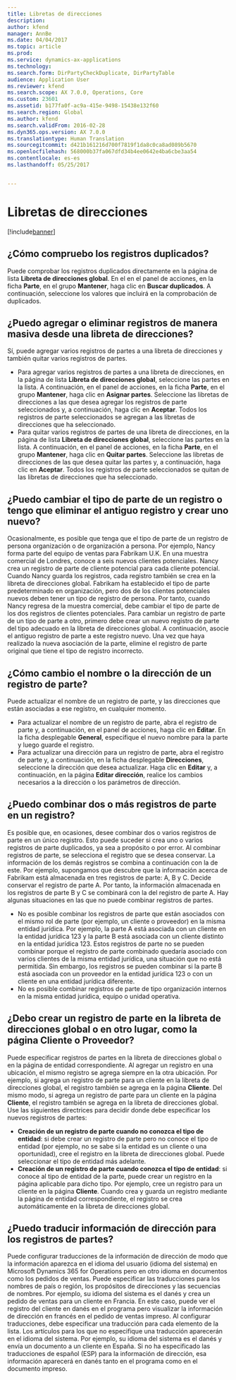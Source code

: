 ```yaml
---
title: Libretas de direcciones
description: 
author: kfend
manager: AnnBe
ms.date: 04/04/2017
ms.topic: article
ms.prod: 
ms.service: dynamics-ax-applications
ms.technology: 
ms.search.form: DirPartyCheckDuplicate, DirPartyTable
audience: Application User
ms.reviewer: kfend
ms.search.scope: AX 7.0.0, Operations, Core
ms.custom: 23601
ms.assetid: b177fa0f-ac9a-415e-9498-15438e132f60
ms.search.region: Global
ms.author: kfend
ms.search.validFrom: 2016-02-28
ms.dyn365.ops.version: AX 7.0.0
ms.translationtype: Human Translation
ms.sourcegitcommit: d421b161216d700f7819f1da8c0ca8ad089b5670
ms.openlocfilehash: 568000b37fa067dfd34b4ee0642e4ba6cbe3aa54
ms.contentlocale: es-es
ms.lasthandoff: 05/25/2017


---
```


# <a name="address-books"></a>Libretas de direcciones

[!include[banner](../includes/banner.md)]




<a name="how-do-i-check-for-duplicate-records"></a>¿Cómo compruebo los registros duplicados?
-------------------------------------

Puede comprobar los registros duplicados directamente en la página de lista **Libreta de direcciones global**. En el en el panel de acciones, en la ficha **Parte**, en el grupo **Mantener**, haga clic en **Buscar duplicados**. A continuación, seleccione los valores que incluirá en la comprobación de duplicados.

## <a name="can-i-bulk-add-or-delete-party-records-from-an-address-book"></a>¿Puedo agregar o eliminar registros de manera masiva desde una libreta de direcciones?
Sí, puede agregar varios registros de partes a una libreta de direcciones y también quitar varios registros de partes.

-   Para agregar varios registros de partes a una libreta de direcciones, en la página de lista **Libreta de direcciones global**, seleccione las partes en la lista. A continuación, en el panel de acciones, en la ficha **Parte**, en el grupo **Mantener**, haga clic en **Asignar partes**. Seleccione las libretas de direcciones a las que desea agregar los registros de parte seleccionados y, a continuación, haga clic en **Aceptar**. Todos los registros de parte seleccionados se agregan a las libretas de direcciones que ha seleccionado.
-   Para quitar varios registros de partes de una libreta de direcciones, en la página de lista **Libreta de direcciones global**, seleccione las partes en la lista. A continuación, en el panel de acciones, en la ficha **Parte**, en el grupo **Mantener**, haga clic en **Quitar partes**. Seleccione las libretas de direcciones de las que desea quitar las partes y, a continuación, haga clic en **Aceptar**. Todos los registros de parte seleccionados se quitan de las libretas de direcciones que ha seleccionado.

## <a name="can-i-change-the-party-type-of-a-record-or-do-i-have-to-delete-the-old-record-and-create-a-new-one"></a>¿Puedo cambiar el tipo de parte de un registro o tengo que eliminar el antiguo registro y crear uno nuevo?
Ocasionalmente, es posible que tenga que el tipo de parte de un registro de persona organización o de organización a persona. Por ejemplo, Nancy forma parte del equipo de ventas para Fabrikam U.K. En una muestra comercial de Londres, conoce a seis nuevos clientes potenciales. Nancy crea un registro de parte de cliente potencial para cada cliente potencial. Cuando Nancy guarda los registros, cada registro también se crea en la libreta de direcciones global. Fabrikam ha establecido el tipo de parte predeterminado en organización, pero dos de los clientes potenciales nuevos deben tener un tipo de registro de persona. Por tanto, cuando Nancy regresa de la muestra comercial, debe cambiar el tipo de parte de los dos registros de clientes potenciales. Para cambiar un registro de parte de un tipo de parte a otro, primero debe crear un nuevo registro de parte del tipo adecuado en la libreta de direcciones global. A continuación, asocie el antiguo registro de parte a este registro nuevo. Una vez que haya realizado la nueva asociación de la parte, elimine el registro de parte original que tiene el tipo de registro incorrecto.

## <a name="how-do-i-change-the-name-or-address-of-a-party-record"></a>¿Cómo cambio el nombre o la dirección de un registro de parte?
Puede actualizar el nombre de un registro de parte, y las direcciones que están asociadas a ese registro, en cualquier momento.

-   Para actualizar el nombre de un registro de parte, abra el registro de parte y, a continuación, en el panel de acciones, haga clic en **Editar**. En la ficha desplegable **General**, especifique el nuevo nombre para la parte y luego guarde el registro.
-   Para actualizar una dirección para un registro de parte, abra el registro de parte y, a continuación, en la ficha desplegable **Direcciones**, seleccione la dirección que desea actualizar. Haga clic en **Editar** y, a continuación, en la página **Editar dirección**, realice los cambios necesarios a la dirección o los parámetros de dirección.

## <a name="can-i-merge-two-or-more-party-records-into-one-record"></a>¿Puedo combinar dos o más registros de parte en un registro?
Es posible que, en ocasiones, desee combinar dos o varios registros de parte en un único registro. Esto puede suceder si crea uno o varios registros de parte duplicados, ya sea a propósito o por error. Al combinar registros de parte, se selecciona el registro que se desea conservar. La información de los demás registros se combina a continuación con la de este. Por ejemplo, supongamos que descubre que la información acerca de Fabrikam está almacenada en tres registros de parte: A, B y C. Decide conservar el registro de parte A. Por tanto, la información almacenada en los registros de parte B y C se combinará con la del registro de parte A. Hay algunas situaciones en las que no puede combinar registros de partes.

-   No es posible combinar los registros de parte que están asociados con el mismo rol de parte (por ejemplo, un cliente o proveedor) en la misma entidad jurídica. Por ejemplo, la parte A está asociada con un cliente en la entidad jurídica 123 y la parte B está asociada con un cliente distinto en la entidad jurídica 123. Estos registros de parte no se pueden combinar porque el registro de parte combinado quedaría asociado con varios clientes de la misma entidad jurídica, una situación que no está permitida. Sin embargo, los registros se pueden combinar si la parte B está asociada con un proveedor en la entidad jurídica 123 o con un cliente en una entidad jurídica diferente.
-   No es posible combinar registros de parte de tipo organización internos en la misma entidad jurídica, equipo o unidad operativa.

## <a name="should-i-create-a-party-record-in-the-global-address-book-or-in-another-place-such-as-the-customer-or-vendor-page"></a>¿Debo crear un registro de parte en la libreta de direcciones global o en otro lugar, como la página Cliente o Proveedor?
Puede especificar registros de partes en la libreta de direcciones global o en la página de entidad correspondiente. Al agregar un registro en una ubicación, el mismo registro se agrega siempre en la otra ubicación. Por ejemplo, si agrega un registro de parte para un cliente en la libreta de direcciones global, el registro también se agrega en la página **Cliente**. Del mismo modo, si agrega un registro de parte para un cliente en la página **Cliente**, el registro también se agrega en la libreta de direcciones global. Use las siguientes directrices para decidir donde debe especificar los nuevos registros de partes:

-   **Creación de un registro de parte cuando no conozca el tipo de entidad**: si debe crear un registro de parte pero no conoce el tipo de entidad (por ejemplo, no se sabe si la entidad es un cliente o una oportunidad), cree el registro en la libreta de direcciones global. Puede seleccionar el tipo de entidad más adelante.
-   **Creación de un registro de parte cuando conozca el tipo de entidad**: si conoce al tipo de entidad de la parte, puede crear un registro en la página aplicable para dicho tipo. Por ejemplo, cree un registro para un cliente en la página **Cliente**. Cuando crea y guarda un registro mediante la página de entidad correspondiente, el registro se crea automáticamente en la libreta de direcciones global.

## <a name="can-i-translate-address-information-for-party-records"></a>¿Puedo traducir información de dirección para los registros de partes?
Puede configurar traducciones de la información de dirección de modo que la información aparezca en el idioma del usuario (idioma del sistema) en Microsoft Dynamics 365 for Operations pero en otro idioma en documentos como los pedidos de ventas. Puede especificar las traducciones para los nombres de país o región, los propósitos de direcciones y las secuencias de nombres. Por ejemplo, su idioma del sistema es el danés y crea un pedido de ventas para un cliente en Francia. En este caso, puede ver el registro del cliente en danés en el programa pero visualizar la información de dirección en francés en el pedido de ventas impreso. Al configurar traducciones, debe especificar una traducción para cada elemento de la lista. Los artículos para los que no especifique una traducción aparecerán en el idioma del sistema. Por ejemplo, su idioma del sistema es el danés y envía un documento a un cliente en España. Si no ha especificado las traducciones de español (ESP) para la información de dirección, esa información aparecerá en danés tanto en el programa como en el documento impreso.




